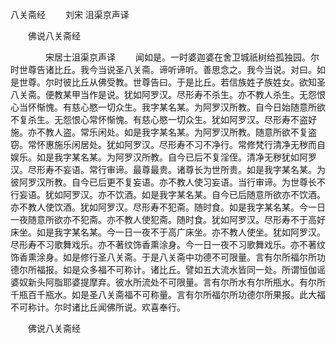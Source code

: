   八关斋经
　　刘宋 沮渠京声译




　　佛说八关斋经

　　　　宋居士沮渠京声译
　　闻如是。一时婆迦婆在舍卫城祇树给孤独园。尔时世尊告诸比丘。我今当说圣八关斋。谛听谛听。善思念之。我今当说。对曰。如是世尊。尔时彼比丘从佛受教。世尊告曰。于是比丘。若信族姓子族姓女。欲知圣八关斋。便教某甲当作是说。犹如阿罗汉。尽形寿不杀生。亦不教人杀生。无怨恨心当怀惭愧。有慈心愍一切众生。我字某名某。为阿罗汉所教。自今日始随意所欲不复杀生。无怨恨心常怀惭愧。有慈心愍一切众生。犹如阿罗汉。尽形寿不盗好施。亦不教人盗。常乐闲处。如是我字某名某。为阿罗汉所教。随意所欲不复盗窃。常怀惠施乐闲居处。犹如阿罗汉。尽形寿不习不净行。常修梵行清净无秽而自娱乐。如是我字某名某。为阿罗汉所教。自今已后不复淫侄。清净无秽犹如阿罗汉。尽形寿不妄语。常行审谛。最尊最贵。诸尊长为世所贵。如是我字某名某。为彼阿罗汉所教。自今已后更不复妄语。亦不教人使习妄语。当行审谛。为世尊长不行妄语。犹如阿罗汉。亦不饮酒。如是我字某名某。自今已后随意所欲亦不饮酒。亦不教人使饮酒。犹如阿罗汉。尽形寿不犯斋。随时食。如是我字某名某。今一日一夜随意所欲亦不犯斋。亦不教人使犯斋。随时食。犹如阿罗汉。尽形寿不于高好床坐。如是我字某名某。今一日一夜不于高广床坐。亦不教人使坐。犹如阿罗汉。尽形寿不习歌舞戏乐。亦不著纹饰香熏涂身。今一日一夜不习歌舞戏乐。亦不著纹饰香熏涂身。如是修行圣八关斋。于是八关斋中功德不可限量。言有尔所福尔所功德尔所福报。如是众多福不可称计。诸比丘。譬如五大流水皆同一处。所谓恒伽谣婆奴新头阿脂耶婆提摩弃。彼水所流处不可限量。言有尔所水有尔所瓶水。有尔所千瓶百千瓶水。如是圣八关斋福不可称量。言有尔所福尔所功德尔所果报。此大福不可称计。尔时诸比丘闻佛所说。欢喜奉行。

　　佛说八关斋经


